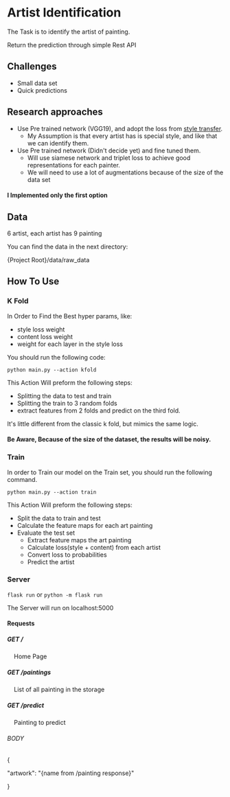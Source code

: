# Artist Identification

The Task is to identify the artist of painting.

Return the prediction through simple Rest API

## Challenges

* Small data set
* Quick predictions

## Research approaches

* Use Pre trained network (VGG19), and adopt the loss
  from [style transfer](https://pytorch.org/tutorials/advanced/neural_style_tutorial.html).
    * My Assumption is that every artist has is special style, and like that we can identify them.
* Use Pre trained network (Didn't decide yet) and fine tuned them.
    * Will use siamese network and triplet loss to achieve good representations for each painter.
    * We will need to use a lot of augmentations because of the size of the data set

#### I Implemented only the first option

## Data

6 artist, each artist has 9 painting

You can find the data in the next directory:

{Project Root}/data/raw_data

## How To Use

### K Fold

In Order to Find the Best hyper params, like:

* style loss weight
* content loss weight
* weight for each layer in the style loss

You should run the following code:

``
python main.py --action kfold
``

This Action Will preform the following steps:

* Splitting the data to test and train
* Splitting the train to 3 random folds
* extract features from 2 folds and predict on the third fold.

It's little different from the classic k fold, but mimics the same logic.

#### Be Aware, Because of the size of the dataset, the results will be noisy.

### Train

In order to Train our model on the Train set, you should run the following command.

``
python main.py --action train
``

This Action Will preform the following steps:

* Split the data to train and test
* Calculate the feature maps for each art painting
* Evaluate the test set
    * Extract feature maps the art painting
    * Calculate loss(style + content) from each artist
    * Convert loss to probabilities
    * Predict the artist

### Server
``
flask run
``
or
``
python -m flask run
``

The Server will run on localhost:5000

#### Requests

##### GET /

&nbsp;&nbsp;&nbsp;&nbsp;Home Page

##### GET /paintings

&nbsp;&nbsp;&nbsp;&nbsp;List of all painting in the storage

##### GET /predict

&nbsp;&nbsp;&nbsp;&nbsp;Painting to predict

###### BODY

{

"artwork": "{name from /painting response}"

}
